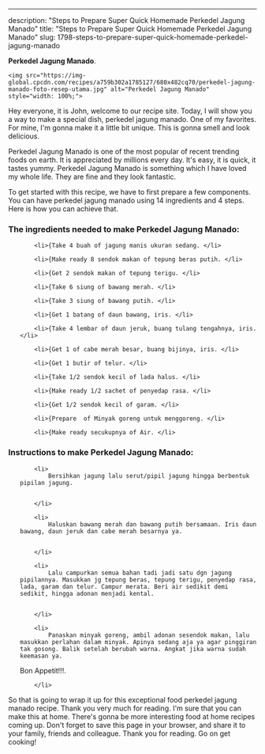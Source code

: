 ---
description: "Steps to Prepare Super Quick Homemade Perkedel Jagung Manado"
title: "Steps to Prepare Super Quick Homemade Perkedel Jagung Manado"
slug: 1798-steps-to-prepare-super-quick-homemade-perkedel-jagung-manado

<p>
	<strong>Perkedel Jagung Manado</strong>. 
	
</p>
<p>
	
	<img src="https://img-global.cpcdn.com/recipes/a759b302a1785127/680x482cq70/perkedel-jagung-manado-foto-resep-utama.jpg" alt="Perkedel Jagung Manado" style="width: 100%;">
	
	
</p>
<p>
	Hey everyone, it is John, welcome to our recipe site. Today, I will show you a way to make a special dish, perkedel jagung manado. One of my favorites. For mine, I'm gonna make it a little bit unique. This is gonna smell and look delicious.
</p>
	
<p>
	
</p>
<p>
	Perkedel Jagung Manado is one of the most popular of recent trending foods on earth. It is appreciated by millions every day. It's easy, it is quick, it tastes yummy. Perkedel Jagung Manado is something which I have loved my whole life. They are fine and they look fantastic.
</p>

<p>
To get started with this recipe, we have to first prepare a few components. You can have perkedel jagung manado using 14 ingredients and 4 steps. Here is how you can achieve that.
</p>

<h3>The ingredients needed to make Perkedel Jagung Manado:</h3>

<ol>
	
		<li>{Take 4 buah of jagung manis ukuran sedang. </li>
	
		<li>{Make ready 8 sendok makan of tepung beras putih. </li>
	
		<li>{Get 2 sendok makan of tepung terigu. </li>
	
		<li>{Take 6 siung of bawang merah. </li>
	
		<li>{Take 3 siung of bawang putih. </li>
	
		<li>{Get 1 batang of daun bawang, iris. </li>
	
		<li>{Take 4 lembar of daun jeruk, buang tulang tengahnya, iris. </li>
	
		<li>{Get 1 of cabe merah besar, buang bijinya, iris. </li>
	
		<li>{Get 1 butir of telur. </li>
	
		<li>{Take 1/2 sendok kecil of lada halus. </li>
	
		<li>{Make ready 1/2 sachet of penyedap rasa. </li>
	
		<li>{Get 1/2 sendok kecil of garam. </li>
	
		<li>{Prepare  of Minyak goreng untuk menggoreng. </li>
	
		<li>{Make ready secukupnya of Air. </li>
	
</ol>
<p>
	
</p>

<h3>Instructions to make Perkedel Jagung Manado:</h3>

<ol>
	
		<li>
			Bersihkan jagung lalu serut/pipil jagung hingga berbentuk pipilan jagung.
			
			
		</li>
	
		<li>
			Haluskan bawang merah dan bawang putih bersamaan. Iris daun bawang, daun jeruk dan cabe merah besarnya ya.
			
			
		</li>
	
		<li>
			Lalu campurkan semua bahan tadi jadi satu dgn jagung pipilannya. Masukkan jg tepung beras, tepung terigu, penyedap rasa, lada, garam dan telur. Campur merata. Beri air sedikit demi sedikit, hingga adonan menjadi kental.
			
			
		</li>
	
		<li>
			Panaskan minyak goreng, ambil adonan sesendok makan, lalu masukkan perlahan dalam minyak. Apinya sedang aja ya agar pinggiran tak gosong. Balik setelah berubah warna. Angkat jika warna sudah keemasan ya. 
Bon Appetit!!!.
			
			
		</li>
	
</ol>

<p>
	
</p>

<p>
	So that is going to wrap it up for this exceptional food perkedel jagung manado recipe. Thank you very much for reading. I'm sure that you can make this at home. There's gonna be more interesting food at home recipes coming up. Don't forget to save this page in your browser, and share it to your family, friends and colleague. Thank you for reading. Go on get cooking!
</p>

